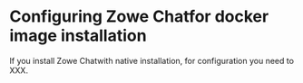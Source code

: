 # Configuring Zowe Chatfor docker image installation

If you install Zowe Chatwith native installation, for configuration you need to XXX.

